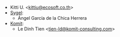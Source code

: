 - Kitti U. \<<kittiu@ecosoft.co.th>\>
- [Sygel](https://www.sygel.es):
  - Ángel García de la Chica Herrera
- [Komit](https://komit-comsulting.com):
  - Le Dinh Tien \<<tien-ld@komit-consulting.com>\>
